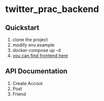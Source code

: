 # twitter_prac_backend

## Quickstart
1. clone the project
2. modify env.example
3. docker-compose up -d
4. [you can find frontend here](https://github.com/Timmy0618/twitter_prac/tree/main)

## API Documentation
1. Create Accout
2. Post
3. Friend
